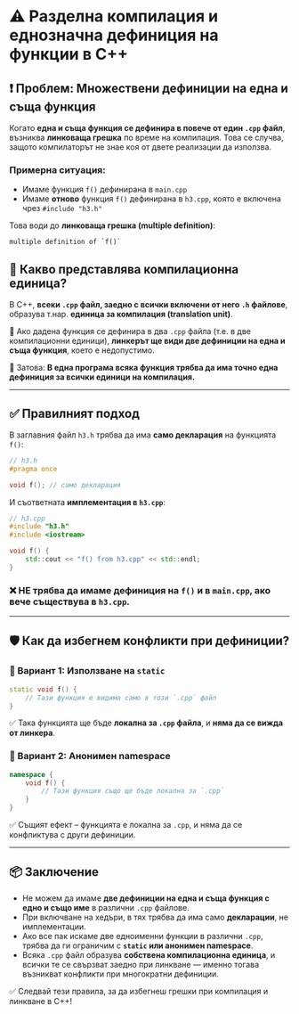 # ⚠️ Разделна компилация и еднозначна дефиниция на функции в C++

## ❗ Проблем: Множествени дефиниции на една и съща функция

Когато **една и съща функция се дефинира в повече от един `.cpp` файл**, възниква **линковаща грешка** по време на компилация. Това се случва, защото компилаторът не знае коя от двете реализации да използва. 

### Примерна ситуация:
- Имаме функция `f()` дефинирана в `main.cpp`
- Имаме **отново** функция `f()` дефинирана в `h3.cpp`, която е включена чрез `#include "h3.h"`

Това води до **линковаща грешка (multiple definition)**:
```
multiple definition of `f()`
```

## 🧠 Какво представлява компилационна единица?
В C++, **всеки `.cpp` файл, заедно с всички включени от него `.h` файлове**, образува т.нар. **единица за компилация (translation unit)**. 

🔹 Ако дадена функция се дефинира в два `.cpp` файла (т.е. в две компилационни единици), **линкерът ще види две дефиниции на една и съща функция**, което е недопустимо.

📌 Затова: **В една програма всяка функция трябва да има точно една дефиниция за всички единици на компилация.**

---

## ✅ Правилният подход
В заглавния файл `h3.h` трябва да има **само декларация** на функцията `f()`:

```cpp
// h3.h
#pragma once

void f(); // само декларация
```

И съответната **имплементация в `h3.cpp`**:
```cpp
// h3.cpp
#include "h3.h"
#include <iostream>

void f() {
    std::cout << "f() from h3.cpp" << std::endl;
}
```

### ❌ НЕ трябва да имаме дефиниция на `f()` и в `main.cpp`, ако вече съществува в `h3.cpp`.

---

## 🛡️ Как да избегнем конфликти при дефиниции?

### 🧩 Вариант 1: Използване на `static`
```cpp
static void f() {
    // Тази функция е видима само в този `.cpp` файл
}
```
✅ Така функцията ще бъде **локална за `.cpp` файла**, и **няма да се вижда от линкера**.

### 🧩 Вариант 2: Анонимен namespace
```cpp
namespace {
    void f() {
        // Тази функция също ще бъде локална за `.cpp`
    }
}
```
✅ Същият ефект – функцията е локална за `.cpp`, и няма да се конфликтува с други дефиниции.

---

## 📦 Заключение
- Не можем да имаме **две дефиниции на една и съща функция с едно и също име** в различни `.cpp` файлове.
- При включване на хедъри, в тях трябва да има само **декларации**, не имплементации.
- Ако все пак искаме две едноименни функции в различни `.cpp`, трябва да ги ограничим с **`static` или анонимен namespace**.
- Всяка `.cpp` файл образува **собствена компилационна единица**, и всички те се свързват заедно при линкване — именно тогава възникват конфликти при многократни дефиниции.

✅ Следвай тези правила, за да избегнеш грешки при компилация и линкване в C++! 

